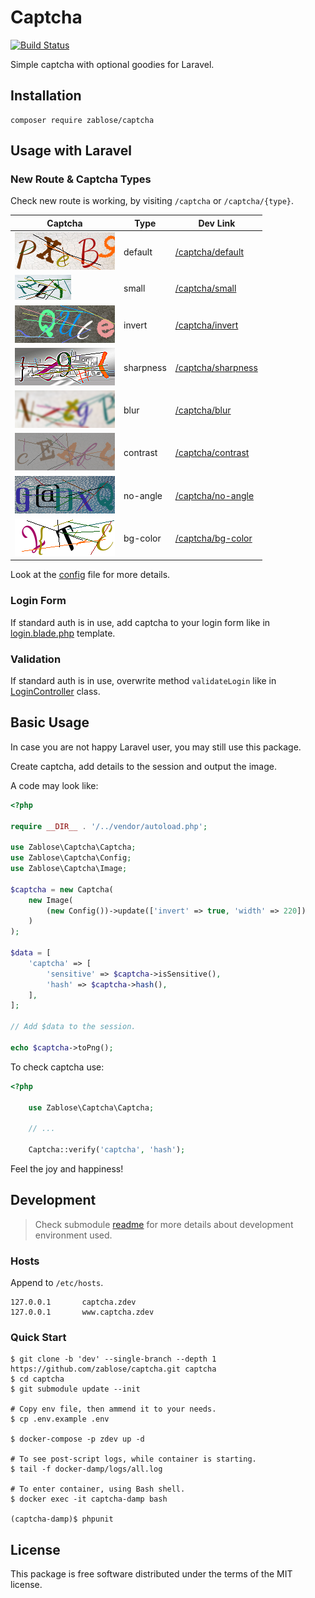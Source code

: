 # Captcha

[![Build Status](https://travis-ci.org/zablose/captcha.svg?branch=master)](https://travis-ci.org/zablose/captcha)

Simple captcha with optional goodies for Laravel.

## Installation

```
composer require zablose/captcha
```

## Usage with Laravel

### New Route & Captcha Types

Check new route is working, by visiting `/captcha` or `/captcha/{type}`.

| Captcha | Type | Dev Link |
| --- | --- | --- |
| ![](readme/images/captcha-default.png) | default | [/captcha/default](https://captcha.zdev:44302/captcha/default) |
| ![](readme/images/captcha-small.png) | small | [/captcha/small](https://captcha.zdev:44302/captcha/small) |
| ![](readme/images/captcha-invert.png) | invert | [/captcha/invert](https://captcha.zdev:44302/captcha/invert) |
| ![](readme/images/captcha-sharpness.png) | sharpness | [/captcha/sharpness](https://captcha.zdev:44302/captcha/sharpness) |
| ![](readme/images/captcha-blur.png) | blur | [/captcha/blur](https://captcha.zdev:44302/captcha/blur) |
| ![](readme/images/captcha-contrast.png) | contrast | [/captcha/contrast](https://captcha.zdev:44302/captcha/contrast) |
| ![](readme/images/captcha-no-angle.png) | no-angle | [/captcha/no-angle](https://captcha.zdev:44302/captcha/no-angle) |
| ![](readme/images/captcha-bg-color.png) | bg-color | [/captcha/bg-color](https://captcha.zdev:44302/captcha/bg-color) |

Look at the [config](./config/captcha.php) file for more details.

### Login Form

If standard auth is in use, add captcha to your login form like in
[login.blade.php](./laravel/resources/views/auth/login.blade.php) template.

### Validation

If standard auth is in use, overwrite method `validateLogin` like in
[LoginController](./laravel/app/Http/Controllers/Auth/LoginController.php) class.

## Basic Usage

In case you are not happy Laravel user, you may still use this package.

Create captcha, add details to the session and output the image.

A code may look like:

```php
<?php

require __DIR__ . '/../vendor/autoload.php';

use Zablose\Captcha\Captcha;
use Zablose\Captcha\Config;
use Zablose\Captcha\Image;

$captcha = new Captcha(
    new Image(
        (new Config())->update(['invert' => true, 'width' => 220])
    )
);

$data = [
    'captcha' => [
        'sensitive' => $captcha->isSensitive(),
        'hash' => $captcha->hash(),
    ],
];

// Add $data to the session.

echo $captcha->toPng();
```

To check captcha use:

```php
<?php

    use Zablose\Captcha\Captcha;

    // ...

    Captcha::verify('captcha', 'hash');
```

Feel the joy and happiness!

## Development

> Check submodule [readme](https://github.com/zablose/docker-damp/blob/master/readme.md) for more details about
> development environment used.

### Hosts

Append to `/etc/hosts`.

```
127.0.0.1       captcha.zdev
127.0.0.1       www.captcha.zdev
```

### Quick Start

    $ git clone -b 'dev' --single-branch --depth 1 https://github.com/zablose/captcha.git captcha
    $ cd captcha
    $ git submodule update --init
    
    # Copy env file, then ammend it to your needs.
    $ cp .env.example .env
    
    $ docker-compose -p zdev up -d
    
    # To see post-script logs, while container is starting.
    $ tail -f docker-damp/logs/all.log
    
    # To enter container, using Bash shell.
    $ docker exec -it captcha-damp bash
    
    (captcha-damp)$ phpunit

## License

This package is free software distributed under the terms of the MIT license.

